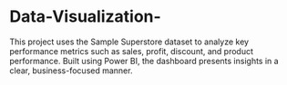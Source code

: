 # Data-Visualization-
This project uses the Sample Superstore dataset to analyze key performance metrics such as sales, profit, discount, and product performance. Built using Power BI, the dashboard presents insights in a clear, business-focused manner.
